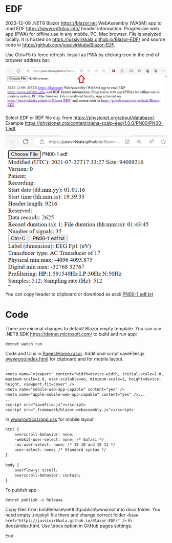 # EDF

2023-12-09 .NET8 Blazor https://blazor.net  WebAssembly (WASM) app to read EDF https://www.edfplus.info/ header information. Progressive web app (PWA) for offline use in any mobile, PC, Mac browser. File is analyzed locally. It is hosted on https://jussivirkkala.github.io/Blazor-EDF/ and source code in https://github.com/jussivirkkala/Blazor-EDF. 

Use Ctrl+F5 to force refresh. Install as PWA by clicking icon in the end of browser address bar.

![EDF-1](EDF-0.png)

Select EDF or BDF file e.g. from https://physionet.org/about/database/. Example https://physionet.org/content/siena-scalp-eeg/1.0.0/PN00/PN00-1.edf.  

![EDF-2](EDF-1.png)

You can copy header to clipboard or download as ascii [PN00-1.edf.txt](PN00-1.edf.txt)

# Code

There are minimal changes to default Blazor empty template. You can use .NET8 SDK https://dotnet.microsoft.com/ to build and run app: 

```
dotnet watch run
```
Code and UI is in [Pages/Home.razor](Pages/Home.razor). Additional script saveFiles.js  [wwwroot/index.html](wwwroot/index.html) for clipboard and for mobile layout. 

```
...
<meta name="viewport" content="width=device-width, initial-scale=1.0, maximum-scale=1.0, user-scalable=no, minimum-scale=1, height=device-height, viewport-fit=cover" />
<meta name="mobile-web-app-capable" content="yes" />
<meta name="apple-mobile-web-app-capable" content="yes" />...
...
<script src="saveFile.js"></script>
<script src="_framework/blazor.webassembly.js"></script>
```
In [wwwroot/css/app.css](wwwroot/css/app.css) for mobile layout

```
html {
    overscroll-behavior: none;
    -webkit-user-select: none; /* Safari */
    -ms-user-select: none; /* IE 10 and IE 11 */
    user-select: none; /* Standard syntax */
}

body {
    overflow-y: scroll;
    overscroll-behavior: contain;
}
```

</style>


To publish app:

```
dotnet publish -c Release
```
Copy files from bin\Release\net8.0\publish\wwwroot into docs folder. You need empty .nojekyll file there and change correct folder 
```<base href="https://jussivirkkala.github.io/Blazor-EDF/" />``` in docs\index.html. Use \docs option in GitHub pages settings. 

End
